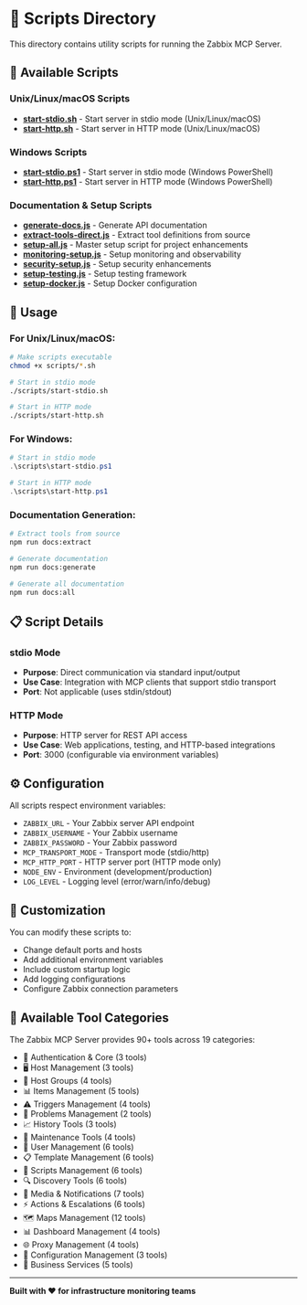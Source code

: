 # 🚀 Scripts Directory

This directory contains utility scripts for running the Zabbix MCP Server.

## 📜 Available Scripts

### Unix/Linux/macOS Scripts

- **[start-stdio.sh](./start-stdio.sh)** - Start server in stdio mode (Unix/Linux/macOS)
- **[start-http.sh](./start-http.sh)** - Start server in HTTP mode (Unix/Linux/macOS)

### Windows Scripts

- **[start-stdio.ps1](./start-stdio.ps1)** - Start server in stdio mode (Windows PowerShell)
- **[start-http.ps1](./start-http.ps1)** - Start server in HTTP mode (Windows PowerShell)

### Documentation & Setup Scripts

- **[generate-docs.js](./generate-docs.js)** - Generate API documentation
- **[extract-tools-direct.js](./extract-tools-direct.js)** - Extract tool definitions from source
- **[setup-all.js](./setup-all.js)** - Master setup script for project enhancements
- **[monitoring-setup.js](./monitoring-setup.js)** - Setup monitoring and observability
- **[security-setup.js](./security-setup.js)** - Setup security enhancements
- **[setup-testing.js](./setup-testing.js)** - Setup testing framework
- **[setup-docker.js](./setup-docker.js)** - Setup Docker configuration

## 🎯 Usage

### For Unix/Linux/macOS:
```bash
# Make scripts executable
chmod +x scripts/*.sh

# Start in stdio mode
./scripts/start-stdio.sh

# Start in HTTP mode
./scripts/start-http.sh
```

### For Windows:
```powershell
# Start in stdio mode
.\scripts\start-stdio.ps1

# Start in HTTP mode
.\scripts\start-http.ps1
```

### Documentation Generation:
```bash
# Extract tools from source
npm run docs:extract

# Generate documentation
npm run docs:generate

# Generate all documentation
npm run docs:all
```

## 📋 Script Details

### stdio Mode
- **Purpose**: Direct communication via standard input/output
- **Use Case**: Integration with MCP clients that support stdio transport
- **Port**: Not applicable (uses stdin/stdout)

### HTTP Mode
- **Purpose**: HTTP server for REST API access
- **Use Case**: Web applications, testing, and HTTP-based integrations
- **Port**: 3000 (configurable via environment variables)

## ⚙️ Configuration

All scripts respect environment variables:
- `ZABBIX_URL` - Your Zabbix server API endpoint
- `ZABBIX_USERNAME` - Your Zabbix username
- `ZABBIX_PASSWORD` - Your Zabbix password
- `MCP_TRANSPORT_MODE` - Transport mode (stdio/http)
- `MCP_HTTP_PORT` - HTTP server port (HTTP mode only)
- `NODE_ENV` - Environment (development/production)
- `LOG_LEVEL` - Logging level (error/warn/info/debug)

## 🔧 Customization

You can modify these scripts to:
- Change default ports and hosts
- Add additional environment variables
- Include custom startup logic
- Add logging configurations
- Configure Zabbix connection parameters

## 🚀 Available Tool Categories

The Zabbix MCP Server provides 90+ tools across 19 categories:
- 🔐 Authentication & Core (3 tools)
- 🖥️ Host Management (3 tools)
- 👥 Host Groups (4 tools)
- 📊 Items Management (5 tools)
- ⚠️ Triggers Management (4 tools)
- 🚨 Problems Management (2 tools)
- 📈 History Tools (3 tools)
- 🔧 Maintenance Tools (4 tools)
- 👤 User Management (6 tools)
- 📋 Template Management (6 tools)
- 🔧 Scripts Management (6 tools)
- 🔍 Discovery Tools (6 tools)
- 📢 Media & Notifications (7 tools)
- ⚡ Actions & Escalations (6 tools)
- 🗺️ Maps Management (12 tools)
- 📊 Dashboard Management (4 tools)
- 🌐 Proxy Management (4 tools)
- 🔄 Configuration Management (3 tools)
- 🏢 Business Services (5 tools)

---

**Built with ❤️ for infrastructure monitoring teams** 
